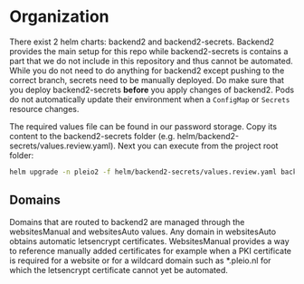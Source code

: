 # Organization

There exist 2 helm charts: backend2 and backend2-secrets. Backend2 provides the main setup for this repo while backend2-secrets is contains a part that we do not include in this repository and thus cannot be automated. While you do not need to do anything for backend2 except pushing to the correct branch, secrets need to be manually deployed. Do make sure that you deploy backend2-secrets **before** you apply changes of backend2. Pods do not automatically update their environment when a `ConfigMap` or `Secrets` resource changes.

The required values file can be found in our password storage. Copy its content to the backend2-secrets folder (e.g. helm/backend2-secrets/values.review.yaml). Next you can execute from the project root folder:
```bash
helm upgrade -n pleio2 -f helm/backend2-secrets/values.review.yaml backend2-review-secrets helm/backend2-secrets
```

## Domains

Domains that are routed to backend2 are managed through the websitesManual and websitesAuto values. Any domain in websitesAuto obtains automatic letsencrypt certificates. WebsitesManual provides a way to reference manually added certificates for example when a PKI certificate is required for a website or for a wildcard domain such as *.pleio.nl for which the letsencrypt certificate cannot yet be automated.
